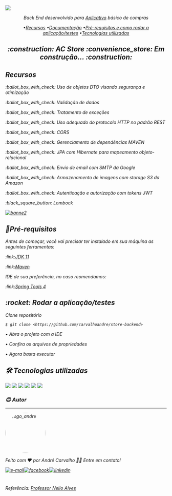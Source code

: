 <img src="https://carvalhoandre.s3-sa-east-1.amazonaws.com/github/banner.png" align="center">
<p align="center"><em>Back End desenvolvido para <a href="https://github.com/carvalhoandre/store-frontend" target="_blank" rel="external">Aplicativo</a> básico de compras<em></p>

<p align="center">
 •<a href="#recursos">Recursos</a>
  •<a href="#documentação">Documentação</a>
 •<a href="#requisitos">Pré-requisitos e como rodar a aplicação/testes</a>
 •<a href="#tecnologias">Tecnologias utilizadas</a> 
</p>

<h2 align="center"> :construction:  AC Store :convenience_store:	 Em construção...  :construction:</h2>

<a name="recursos">
  <h2>Recursos</h2>
      <p>:ballot_box_with_check: Uso de objetos DTO visando segurança e otimização</p>
      <p>:ballot_box_with_check: Validação de dados</p>
      <p>:ballot_box_with_check: Tratamento de exceções</p> 
      <p>:ballot_box_with_check: Uso adequado do protocolo HTTP no padrão REST</p> 
      <p>:ballot_box_with_check: CORS</p>
      <p>:ballot_box_with_check: Gerenciamento de dependências MAVEN</p>
      <p>:ballot_box_with_check: JPA com Hibernate para mapeamento objeto-relacional</p> 
      <p>:ballot_box_with_check: Envio de email com SMTP da Google</p>
      <p>:ballot_box_with_check: Armazenamento de imagens com storage S3 da Amazon</p> 
      <p>:ballot_box_with_check: Autenticação e autorização com tokens JWT</p>
      <p>:black_square_button: Lombock</p>
</a>

<a name="documentação" href="https://sad-store.herokuapp.com/swagger-ui.html" target="_blank" rel="external"><img src="https://carvalhoandre.s3-sa-east-1.amazonaws.com/github/banner2.png" alt="banne2"></a>

<a name="requisitos">
  <h2>🎲Pré-requisitos</h2>
  <p>Antes de começar, você vai precisar ter instalado em sua máquina as seguintes ferramentas:</p>
  <p>:link:<a href="https://www.oracle.com/br/java/technologies/javase-jdk11-downloads.html" target="_blank" rel="external">JDK 11</a></p> 
  <p>:link:<a href="https://maven.apache.org/download.cgi" target="_blank" rel="external">Maven</a></p>
  <p>IDE de sua preferência, no caso reomendamos:</p>
  <p>:link:<a href="https://spring.io/tools" target="_blank" rel="external">Spring Tools 4</a></p>
  
  <h2>:rocket: Rodar a aplicação/testes</h2>
  <p>Clone repositório

</a>

```
$ git clone <https://github.com/carvalhoandre/store-backend>
```
<p>• Abra o projeto com a IDE</p>
<p>• Confira os arquivos de propriedades</p>
<p>• Agora basta executar</p>

<a name="tecnologias" align="left">
  <h2>🛠 Tecnologias utilizadas</h2>
      <img src="https://img.shields.io/badge/Java-ED8B00?style=for-the-badge&logo=java&logoColor=white">
      <img src="https://img.shields.io/badge/Spring-6DB33F?style=for-the-badge&logo=spring&logoColor=white">
      <img src="https://img.shields.io/badge/MySQL-00000F?style=for-the-badge&logo=mysql&logoColor=white">
      <img src="https://img.shields.io/badge/Heroku-430098?style=for-the-badge&logo=heroku&logoColor=white">
      <img src="https://img.shields.io/badge/Amazon_AWS-232F3E?style=for-the-badge&logo=amazon-aws&logoColor=white">
      <img src="https://img.shields.io/badge/HTML5-E34F26?style=for-the-badge&logo=html5&logoColor=white">
</a> 

### :blush: Autor
---
<img 
    src="https://carvalhoandre.s3-sa-east-1.amazonaws.com/github/Capturar.PNG"
    style="border-radius: 50%" 
    min-width="125"
    max-width="125"
    width="125"
    alt="Logo_andre">
<br />
  
Feito com ❤️ por *André Carvalho* 👋🏽 Entre em contato!

<a href="mailto:andre_carvalho0@live.com?Subject=Olá André" target="_blank" rel="external"><img src="https://img.shields.io/badge/Microsoft_Outlook-0078D4?style=for-the-badge&logo=microsoft-outlook&logoColor=white" alt="e-mail"></a><a href="https://www.facebook.com/AndreCarvalho0" target="_blank" rel="external"><img src="https://img.shields.io/badge/facebook-%231877F2.svg?&style=for-the-badge&logo=facebook&logoColor=white" alt="facebook"></a><a href="https://www.linkedin.com/in/andr%C3%A9-leite-carvalho-b77721146/" target="_blank" rel="external"><img src="https://img.shields.io/badge/linkedin-%230077B5.svg?&style=for-the-badge&logo=linkedin&logoColor=white" alt="linkedin"></a>


#
_Referência: [Professor Nelio Alves](https://www.udemy.com/user/nelio-alves/)_
